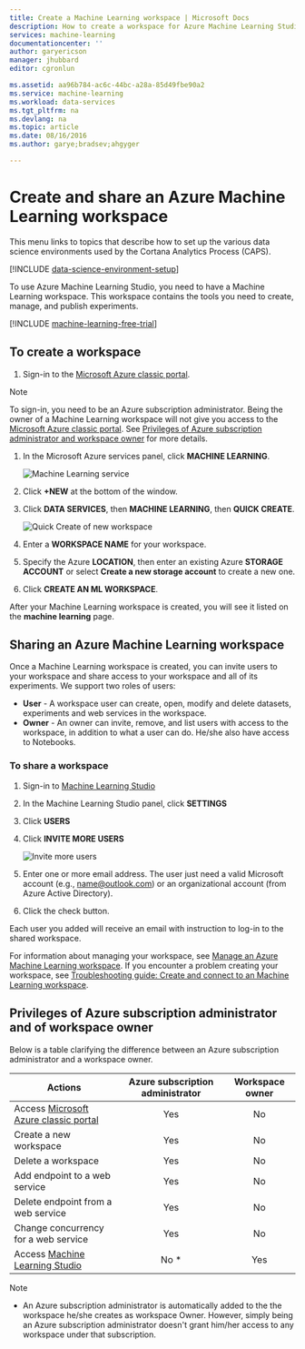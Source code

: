 ```yaml
---
title: Create a Machine Learning workspace | Microsoft Docs
description: How to create a workspace for Azure Machine Learning Studio
services: machine-learning
documentationcenter: ''
author: garyericson
manager: jhubbard
editor: cgronlun

ms.assetid: aa96b784-ac6c-44bc-a28a-85d49fbe90a2
ms.service: machine-learning
ms.workload: data-services
ms.tgt_pltfrm: na
ms.devlang: na
ms.topic: article
ms.date: 08/16/2016
ms.author: garye;bradsev;ahgyger

---
```

# Create and share an Azure Machine Learning workspace
This menu links to topics that describe how to set up the various data science environments used by the Cortana Analytics Process (CAPS).

[!INCLUDE [data-science-environment-setup](../../includes/cap-setup-environments.md)]

To use Azure Machine Learning Studio, you need to have a Machine Learning workspace. This workspace contains the tools you need to create, manage, and publish experiments.

[!INCLUDE [machine-learning-free-trial](../../includes/machine-learning-free-trial.md)]

## To create a workspace
1. Sign-in to the [Microsoft Azure classic portal].

> [!NOTE]
> To sign-in, you need to be an Azure subscription administrator. Being the owner of a Machine Learning workspace will not give you access to the [Microsoft Azure classic portal]. See [Privileges of Azure subscription administrator and workspace owner](#subscriptionvsworkspace) for more details.
> 
> 

1. In the Microsoft Azure services panel, click **MACHINE LEARNING**.
   
    ![Machine Learning service][1]
2. Click **+NEW** at the bottom of the window.
3. Click **DATA SERVICES**, then **MACHINE LEARNING**, then **QUICK CREATE**.
   
    ![Quick Create of new workspace][3]
4. Enter a **WORKSPACE NAME** for your workspace.
5. Specify the Azure **LOCATION**, then enter an existing Azure **STORAGE ACCOUNT** or select **Create a new storage account** to create a new one.
6. Click **CREATE AN ML WORKSPACE**.

After your Machine Learning workspace is created, you will see it listed on the **machine learning** page.

## Sharing an Azure Machine Learning workspace
Once a Machine Learning workspace is created, you can invite users to your workspace and share access to your workspace and all of its experiments. We support two roles of users:

* **User** - A workspace user can create, open, modify and delete datasets, experiments and web services in the workspace.
* **Owner** - An owner can invite, remove, and list users with access to the workspace, in addition to what a user can do. He/she also have access to Notebooks.

### To share a workspace
1. Sign-in to [Machine Learning Studio]
2. In the Machine Learning Studio panel, click **SETTINGS**
3. Click **USERS**
4. Click **INVITE MORE USERS**
   
    ![Invite more users][4]
5. Enter one or more email address. The user just need a valid Microsoft account (e.g., name@outlook.com) or an organizational account (from Azure Active Directory).
6. Click the check button.

Each user you added will receive an email with instruction to log-in to the shared workspace.

For information about managing your workspace, see [Manage an Azure Machine Learning workspace].
If you encounter a problem creating your workspace, see [Troubleshooting guide: Create and connect to an Machine Learning workspace].

## <a name="subscriptionvsworkspace"></a>Privileges of Azure subscription administrator and of workspace owner
Below is a table clarifying the difference between an Azure subscription administrator and a workspace owner.

| Actions | Azure subscription administrator | Workspace owner |
| --- |:---:|:---:|
| Access [Microsoft Azure classic portal] |Yes |No |
| Create a new workspace |Yes |No |
| Delete a workspace |Yes |No |
| Add endpoint to a web service |Yes |No |
| Delete endpoint from a web service |Yes |No |
| Change concurrency for a web service |Yes |No |
| Access [Machine Learning Studio] |No * |Yes |

> [!NOTE]
> * An Azure subscription administrator is automatically added to the the workspace he/she creates as workspace Owner. However, simply being an Azure subscription administrator doesn't grant him/her access to any workspace under that subscription.
> 
> 

<!-- ![List of Machine Learning workspaces][2] -->

<!--Anchors-->
[To create a workspace]: #createworkspace

<!--Image references-->
[1]: media/machine-learning-create-workspace/cw1.png
[2]: media/machine-learning-create-workspace/cw2.png
[3]: media/machine-learning-create-workspace/cw4.png
[4]: media/machine-learning-create-workspace/cw5.png


<!--Link references-->
[Manage an Azure Machine Learning workspace]: machine-learning-manage-workspace.md
[Troubleshooting guide: Create and connect to an Machine Learning workspace]: machine-learning-troubleshooting-creating-ml-workspace.md
[Machine Learning Studio]: https://studio.azureml.net/  
[Microsoft Azure classic portal]: https://manage.windowsazure.com/
